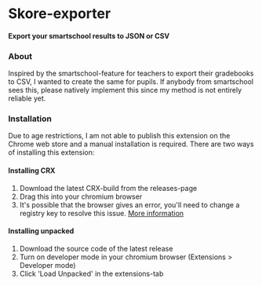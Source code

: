 # Skore-exporter
#### **Export your smartschool results to JSON or CSV**

### About
Inspired by the smartschool-feature for teachers to export their gradebooks to CSV, I wanted to create the same for pupils. If anybody from smartschool sees this, please natively implement this since my method is not entirely reliable yet.

### Installation
Due to age restrictions, I am not able to publish this extension on the Chrome web store and a manual installation is required.
There are two ways of installing this extension:
#### Installing CRX
1) Download the latest CRX-build from the releases-page
2) Drag this into your chromium browser
3) It's possible that the browser gives an error, you'll need to change a registry key to resolve this issue. [More information](https://stackoverflow.com/a/75992512)

#### Installing unpacked
1) Download the source code of the latest release
2) Turn on developer mode in your chromium browser (Extensions > Developer mode)
3) Click 'Load Unpacked' in the extensions-tab